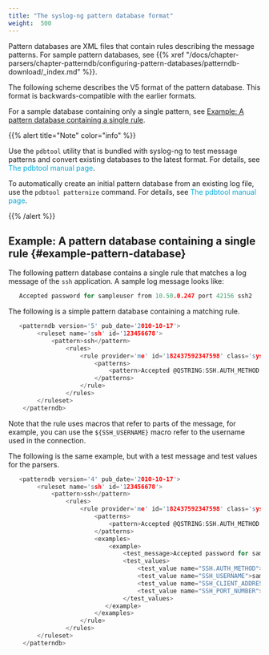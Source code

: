 ```yaml
---
title: "The syslog-ng pattern database format"
weight:  500
---
```

<!-- DISCLAIMER: This file is based on the syslog-ng Open Source Edition documentation https://github.com/balabit/syslog-ng-ose-guides/commit/2f4a52ee61d1ea9ad27cb4f3168b95408fddfdf2 and is used under the terms of The syslog-ng Open Source Edition Documentation License. The file has been modified by Axoflow. -->

Pattern databases are XML files that contain rules describing the message patterns. For sample pattern databases, see {{% xref "/docs/chapter-parsers/chapter-patterndb/configuring-pattern-databases/patterndb-download/_index.md" %}}.

The following scheme describes the V5 format of the pattern database. This format is backwards-compatible with the earlier formats.

For a sample database containing only a single pattern, see [Example: A pattern database containing a single rule](#example-pattern-database).

{{% alert title="Note" color="info" %}}

Use the `pdbtool` utility that is bundled with syslog-ng to test message patterns and convert existing databases to the latest format. For details, see <span class="mcFormatColor" style="color: #04aada;">The pdbtool manual page</span>.

To automatically create an initial pattern database from an existing log file, use the `pdbtool patternize` command. For details, see <span class="mcFormatColor" style="color: #04aada;">The pdbtool manual page</span>.

{{% /alert %}}


## Example: A pattern database containing a single rule {#example-pattern-database}

The following pattern database contains a single rule that matches a log message of the `ssh` application. A sample log message looks like:

```c
   Accepted password for sampleuser from 10.50.0.247 port 42156 ssh2

```

The following is a simple pattern database containing a matching rule.

```c
   <patterndb version='5' pub_date='2010-10-17'>
        <ruleset name='ssh' id='123456678'>
            <pattern>ssh</pattern>
                <rules>
                    <rule provider='me' id='182437592347598' class='system'>
                        <patterns>
                            <pattern>Accepted @QSTRING:SSH.AUTH_METHOD: @ for@QSTRING:SSH_USERNAME: @from\ @QSTRING:SSH_CLIENT_ADDRESS: @port @NUMBER:SSH_PORT_NUMBER:@ ssh2</pattern>
                        </patterns>
                    </rule>
                </rules>
        </ruleset>
    </patterndb>

```

Note that the rule uses macros that refer to parts of the message, for example, you can use the `${SSH_USERNAME}` macro refer to the username used in the connection.

The following is the same example, but with a test message and test values for the parsers.

```c
   <patterndb version='4' pub_date='2010-10-17'>
        <ruleset name='ssh' id='123456678'>
            <pattern>ssh</pattern>
                <rules>
                    <rule provider='me' id='182437592347598' class='system'>
                        <patterns>
                            <pattern>Accepted @QSTRING:SSH.AUTH_METHOD: @ for@QSTRING:SSH_USERNAME: @from\ @QSTRING:SSH_CLIENT_ADDRESS: @port @NUMBER:SSH_PORT_NUMBER:@ ssh2</pattern>
                        </patterns>
                        <examples>
                            <example>
                                <test_message>Accepted password for sampleuser from 10.50.0.247 port 42156 ssh2</test_message>
                                <test_values>
                                    <test_value name="SSH.AUTH_METHOD">password</test_value>
                                    <test_value name="SSH_USERNAME">sampleuser</test_value>
                                    <test_value name="SSH_CLIENT_ADDRESS">10.50.0.247</test_value>
                                    <test_value name="SSH_PORT_NUMBER">42156</test_value>
                                </test_values>
                           </example>
                        </examples>
                    </rule>
                </rules>
        </ruleset>
    </patterndb>

```

